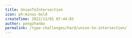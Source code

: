 ```yaml
---
title: UnionToIntersection
icon: ph:minus-bold
createTime: 2022/12/01 07:44:03
author: pengzhanbo
permalink: /type-challenges/hard/union-to-intersection/
---
```

